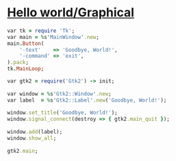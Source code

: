 [1]: http://rosettacode.org/wiki/Hello_world/Graphical

# [Hello world/Graphical][1]

```ruby
var tk = require 'Tk';
var main = %s'MainWindow'.new;
main.Button(
    '-text'    => 'Goodbye, World!',
    '-command' => 'exit',
).pack;
tk.MainLoop;
```
```ruby
var gtk2 = require('Gtk2') -> init;
 
var window = %s'Gtk2::Window'.new;
var label  = %s'Gtk2::Label'.new('Goodbye, World!');
 
window.set_title('Goodbye, World!');
window.signal_connect(destroy => { gtk2.main_quit });
 
window.add(label);
window.show_all;
 
gtk2.main;
```